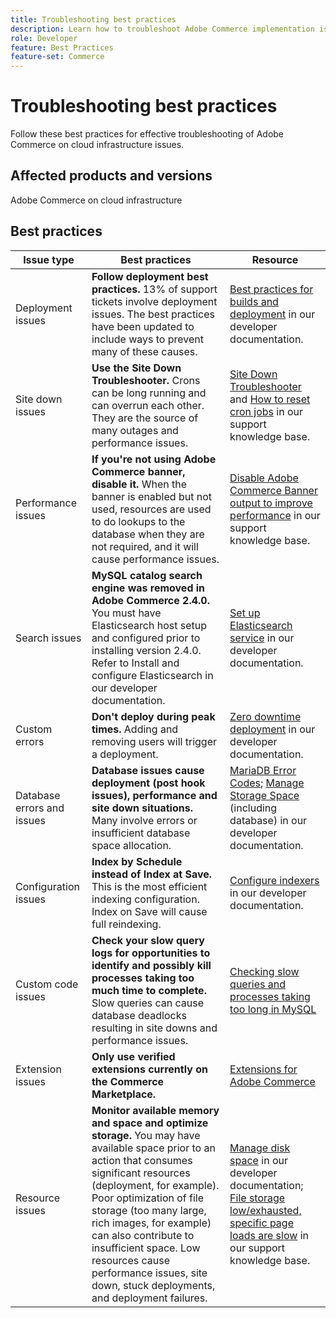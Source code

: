```yaml
---
title: Troubleshooting best practices
description: Learn how to troubleshoot Adobe Commerce implementation issues.
role: Developer
feature: Best Practices
feature-set: Commerce
---
```


# Troubleshooting best practices

Follow these best practices for effective troubleshooting of Adobe Commerce on cloud infrastructure issues.

## Affected products and versions

Adobe Commerce on cloud infrastructure

## Best practices

| Issue type                 | Best practices                                                                                                                                                                                                                                                                                                                                                                                     | Resource                                                                                                                                                                                                                                                                    |
|----------------------------|----------------------------------------------------------------------------------------------------------------------------------------------------------------------------------------------------------------------------------------------------------------------------------------------------------------------------------------------------------------------------------------------------|-----------------------------------------------------------------------------------------------------------------------------------------------------------------------------------------------------------------------------------------------------------------------------|
| Deployment issues          | **Follow deployment best practices.** 13% of support tickets involve deployment issues. The best practices have been updated to include ways to prevent many of these causes.                                                                                                                                                                                                                      | [Best practices for builds and deployment](https://devdocs.magento.com/cloud/reference/discover-deploy.html#best-practices) in our developer documentation.                                                                                                                 |
| Site down issues           | **Use the Site Down Troubleshooter.** Crons can be long running and can overrun each other. They are the source of many outages and performance issues.                                                                                                                                                                                                                                            | [Site Down Troubleshooter](https://support.magento.com/hc/en-us/articles/360029351531-Site-Down-Troubleshooter) and [How to reset cron jobs](https://support.magento.com/hc/en-us/articles/360033099451) in our support knowledge base.                                     |
| Performance issues         | **If you're not using Adobe Commerce banner, disable it.** When the banner is enabled but not used, resources are used to do lookups to the database when they are not required, and it will cause performance issues.                                                                                                                                                                             | [Disable Adobe Commerce Banner output to improve performance](https://support.magento.com/hc/en-us/articles/360035285852-Disable-Adobe-Commerce-Banner-output-to-improve-site-performance) in our support knowledge base.                                                   |
| Search issues              | **MySQL catalog search engine was removed in Adobe Commerce 2.4.0.** You must have Elasticsearch host setup and configured prior to installing version 2.4.0. Refer to Install and configure Elasticsearch in our developer documentation.                                                                                                                                                         | [Set up Elasticsearch service](https://devdocs.magento.com/cloud/project/services-elastic.html) in our developer documentation.                                                                                                                                             |
| Custom errors              | **Don't deploy during peak times.** Adding and removing users will trigger a deployment.                                                                                                                                                                                                                                                                                                           | [Zero downtime deployment](https://devdocs.magento.com/cloud/deploy/reduce-downtime.html) in our developer documentation.                                                                                                                                                   |
| Database errors and issues | **Database issues cause deployment (post hook issues), performance and site down situations.** Many involve errors or insufficient database space allocation.                                                                                                                                                                                                                                      | [MariaDB Error Codes](https://mariadb.com/kb/en/library/mariadb-error-codes/#mariadb-specific-error-codes); [Manage Storage Space](https://devdocs.magento.com/cloud/project/manage-disk-space.html) (including database) in our developer documentation.                   |
| Configuration issues       | **Index by Schedule instead of Index at Save.** This is the most efficient indexing configuration. Index on Save will cause full reindexing.                                                                                                                                                                                                                                                       | [Configure indexers](../../../configuration/cli/manage-indexers.md#configure-indexers) in our developer documentation.                                                                                                                                                      |
| Custom code issues         | **Check your slow query logs for opportunities to identify and possibly kill processes taking too much time to complete.** Slow queries can cause database deadlocks resulting in site downs and performance issues.                                                                                                                                                                               | [Checking slow queries and processes taking too long in MySQL](https://support.magento.com/hc/en-us/articles/360030903091)                                                                                                                                                  |
| Extension issues           | **Only use verified extensions currently on the Commerce Marketplace.**                                                                                                                                                                                                                                                                                                                            | [Extensions for Adobe Commerce](https://marketplace.magento.com/extensions.html)                                                                                                                                                                                            |
| Resource issues            | **Monitor available memory and space and optimize storage.** You may have available space prior to an action that consumes significant resources (deployment, for example). Poor optimization of file storage (too many large, rich images, for example) can also contribute to insufficient space. Low resources cause performance issues, site down, stuck deployments, and deployment failures. | [Manage disk space](https://devdocs.magento.com/cloud/project/manage-disk-space.html) in our developer documentation; [File storage low/exhausted, specific page loads are slow](https://support.magento.com/hc/en-us/articles/360034626052) in our support knowledge base. |
